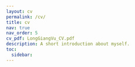 ```yaml
---
layout: cv
permalink: /cv/
title: cv
nav: true
nav_order: 5
cv_pdf: LongGiangVu_CV.pdf
description: A short introduction about myself.
toc:
  sidebar:
---
```

